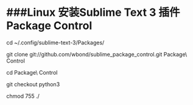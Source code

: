 ###Linux 安装Sublime Text 3 插件 Package Control
======


cd ~/.config/sublime-text-3/Packages/

git clone git://github.com/wbond/sublime_package_control.git Package\ Control

cd Package\ Control

git checkout python3

chmod 755 ./
